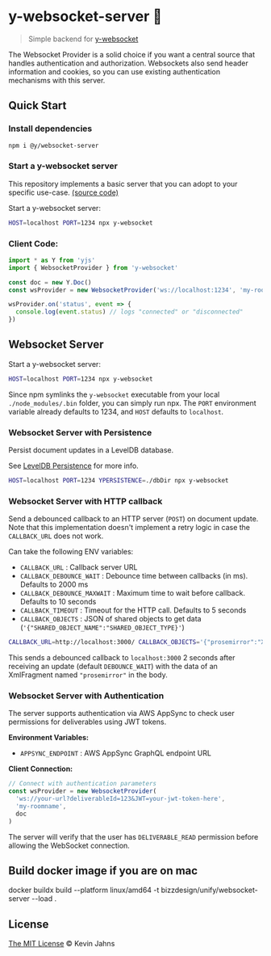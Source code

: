 # y-websocket-server :tophat:
> Simple backend for [y-websocket](https://github.com/yjs/y-websocket)

The Websocket Provider is a solid choice if you want a central source that
handles authentication and authorization. Websockets also send header
information and cookies, so you can use existing authentication mechanisms with
this server.

## Quick Start

### Install dependencies

```sh
npm i @y/websocket-server
```

### Start a y-websocket server

This repository implements a basic server that you can adopt to your specific use-case. [(source code)](./src/)

Start a y-websocket server:

```sh
HOST=localhost PORT=1234 npx y-websocket
```

### Client Code:

```js
import * as Y from 'yjs'
import { WebsocketProvider } from 'y-websocket'

const doc = new Y.Doc()
const wsProvider = new WebsocketProvider('ws://localhost:1234', 'my-roomname', doc)

wsProvider.on('status', event => {
  console.log(event.status) // logs "connected" or "disconnected"
})
```

## Websocket Server

Start a y-websocket server:

```sh
HOST=localhost PORT=1234 npx y-websocket
```

Since npm symlinks the `y-websocket` executable from your local `./node_modules/.bin` folder, you can simply run npx. The `PORT` environment variable already defaults to 1234, and `HOST` defaults to `localhost`.

### Websocket Server with Persistence

Persist document updates in a LevelDB database.

See [LevelDB Persistence](https://github.com/yjs/y-leveldb) for more info.

```sh
HOST=localhost PORT=1234 YPERSISTENCE=./dbDir npx y-websocket
```

### Websocket Server with HTTP callback

Send a debounced callback to an HTTP server (`POST`) on document update. Note that this implementation doesn't implement a retry logic in case the `CALLBACK_URL` does not work.

Can take the following ENV variables:

* `CALLBACK_URL` : Callback server URL
* `CALLBACK_DEBOUNCE_WAIT` : Debounce time between callbacks (in ms). Defaults to 2000 ms
* `CALLBACK_DEBOUNCE_MAXWAIT` : Maximum time to wait before callback. Defaults to 10 seconds
* `CALLBACK_TIMEOUT` : Timeout for the HTTP call. Defaults to 5 seconds
* `CALLBACK_OBJECTS` : JSON of shared objects to get data (`'{"SHARED_OBJECT_NAME":"SHARED_OBJECT_TYPE}'`)

```sh
CALLBACK_URL=http://localhost:3000/ CALLBACK_OBJECTS='{"prosemirror":"XmlFragment"}' npm start
```
This sends a debounced callback to `localhost:3000` 2 seconds after receiving an update (default `DEBOUNCE_WAIT`) with the data of an XmlFragment named `"prosemirror"` in the body.

### Websocket Server with Authentication

The server supports authentication via AWS AppSync to check user permissions for deliverables using JWT tokens.

**Environment Variables:**
* `APPSYNC_ENDPOINT` : AWS AppSync GraphQL endpoint URL

**Client Connection:**
```js
// Connect with authentication parameters
const wsProvider = new WebsocketProvider(
  'ws://your-url?deliverableId=123&JWT=your-jwt-token-here', 
  'my-roomname', 
  doc
)
```

The server will verify that the user has `DELIVERABLE_READ` permission before allowing the WebSocket connection.

## Build docker image if you are on mac
docker buildx build --platform linux/amd64 -t bizzdesign/unify/websocket-server --load .

## License

[The MIT License](./LICENSE) © Kevin Jahns
